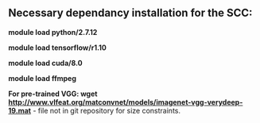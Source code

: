 ## Necessary dependancy installation for the SCC:

**module load python/2.7.12**

**module load tensorflow/r1.10**

**module load cuda/8.0**

**module load ffmpeg**

**For pre-trained VGG: wget http://www.vlfeat.org/matconvnet/models/imagenet-vgg-verydeep-19.mat** - file not in git repository for size constraints.

